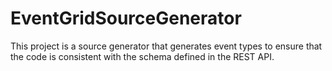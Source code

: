 # EventGridSourceGenerator

This project is a source generator that generates event types to ensure that the code is consistent with the schema defined in the REST API.
